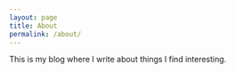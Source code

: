 ```yaml
---
layout: page
title: About
permalink: /about/
---
```


This is my blog where I write about things I find interesting.

